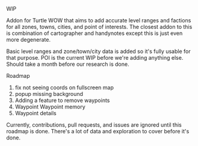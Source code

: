 WIP

Addon for Turtle WOW that aims to add accurate level ranges and factions for all zones, towns, cities, and point of interests.
The closest addon to this is combination of cartographer and handynotes except this is just even more degenerate.

Basic level ranges and zone/town/city data is added so it's fully usable for that purpose.
POI is the current WIP before we're adding anything else. Should take a month before our research is done.


Roadmap

1. fix not seeing coords on fullscreen map
2. popup missing background
3. Adding a feature to remove waypoints
4. Waypoint Waypoint memory
5. Waypoint details


Currently, contributions, pull requests, and issues are ignored until this roadmap is done. There's a lot of data and exploration to cover before it's done.
